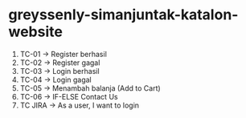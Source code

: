 # greyssenly-simanjuntak-katalon-website
1. TC-01 -> Register berhasil
2. TC-02 -> Register gagal
3. TC-03 -> Login berhasil 
4. TC-04 -> Login gagal
5. TC-05 -> Menambah balanja (Add to Cart)
6. TC-06 -> IF-ELSE Contact Us
7. TC JIRA -> As a user, I want to login
